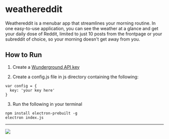 # weathereddit
Weathereddit is a menubar app that streamlines your morning routine. In one easy-to-use application, you can see the weather at a glance and get your daily dose of Reddit, limited to just 10 posts from the frontpage or your subreddit of choice, so your morning doesn't get away from you.

## How to Run

1) Create a [Wunderground API key](https://www.wunderground.com/weather/api/)

2) Create a config.js file in js directory containing the following:

```
var config = {
  key: 'your key here'
}
``` 

3) Run the following in your terminal
```
npm install electron-prebuilt -g
electron index.js
```

---

![](https://cloud.githubusercontent.com/assets/13595230/13693037/9915786e-e6fb-11e5-839e-8dcb28d8bac7.png)
